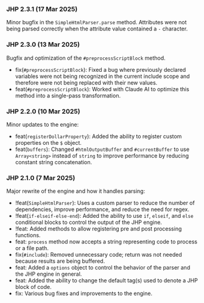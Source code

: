 ### JHP 2.3.1 (17 Mar 2025)

Minor bugfix in the `SimpleHtmlParser.parse` method. Attributes were not being parsed correctly when the attribute value contained a `-` character.

### JHP 2.3.0 (13 Mar 2025)

Bugfix and optimization of the `#preprocessScriptBlock` method.
- fix(`#preprocessScriptBlock`): Fixed a bug where previously declared variables were not being recognized in the current include scope and therefore were not being replaced with their new values.
- feat(`#preprocessScriptBlock`): Worked with Claude AI to optimize this method into a single-pass transformation.

### JHP 2.2.0 (10 Mar 2025)

Minor updates to the engine:
- feat(`registerDollarProperty`): Added the ability to register custom properties on the `$` object.
- feat(`buffers`): Changed `#htmlOutputBuffer` and `#currentBuffer` to use `Array<string>` instead of `string` to improve performance by reducing constant string concatenation.

### JHP 2.1.0 (7 Mar 2025)

Major rewrite of the engine and how it handles parsing:
- !feat(`SimpleHtmlParser`): Uses a custom parser to reduce the number of dependencies, improve performance, and reduce the need for regex.
- !feat(`if-elseif-else-end`): Added the ability to use `if`, `elseif`, and `else` conditional blocks to control the output of the JHP engine.
- !feat: Added methods to allow registering pre and post processing functions.
- feat: `process` method now accepts a string representing code to process or a file path.
- fix(`#include`): Removed unnecessary code; return was not needed because results are being buffered.
- feat: Added a `options` object to control the behavior of the parser and the JHP engine in general.
- feat: Added the ability to change the default tag(s) used to denote a JHP block of code.
- fix: Various bug fixes and improvements to the engine.
